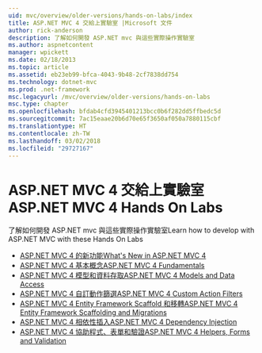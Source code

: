 ```yaml
---
uid: mvc/overview/older-versions/hands-on-labs/index
title: ASP.NET MVC 4 交給上實驗室 |Microsoft 文件
author: rick-anderson
description: 了解如何開發 ASP.NET mvc 與這些實際操作實驗室
ms.author: aspnetcontent
manager: wpickett
ms.date: 02/18/2013
ms.topic: article
ms.assetid: eb23eb99-bfca-4043-9b48-2cf7838dd754
ms.technology: dotnet-mvc
ms.prod: .net-framework
msc.legacyurl: /mvc/overview/older-versions/hands-on-labs
msc.type: chapter
ms.openlocfilehash: bfdab4cfd3945401213bcc0b6f282dd5ffbedc5d
ms.sourcegitcommit: 7ac15eaae20b6d70e65f3650af050a7880115cbf
ms.translationtype: HT
ms.contentlocale: zh-TW
ms.lasthandoff: 03/02/2018
ms.locfileid: "29727167"
---
```

# <a name="aspnet-mvc-4-hands-on-labs"></a><span data-ttu-id="7afb9-103">ASP.NET MVC 4 交給上實驗室</span><span class="sxs-lookup"><span data-stu-id="7afb9-103">ASP.NET MVC 4 Hands On Labs</span></span>

<span data-ttu-id="7afb9-104">了解如何開發 ASP.NET mvc 與這些實際操作實驗室</span><span class="sxs-lookup"><span data-stu-id="7afb9-104">Learn how to develop with ASP.NET MVC with these Hands On Labs</span></span>

- [<span data-ttu-id="7afb9-105">ASP.NET MVC 4 的新功能</span><span class="sxs-lookup"><span data-stu-id="7afb9-105">What's New in ASP.NET MVC 4</span></span>](whats-new-in-aspnet-mvc-4.md)
- [<span data-ttu-id="7afb9-106">ASP.NET MVC 4 基本概念</span><span class="sxs-lookup"><span data-stu-id="7afb9-106">ASP.NET MVC 4 Fundamentals</span></span>](aspnet-mvc-4-fundamentals.md)
- [<span data-ttu-id="7afb9-107">ASP.NET MVC 4 模型和資料存取</span><span class="sxs-lookup"><span data-stu-id="7afb9-107">ASP.NET MVC 4 Models and Data Access</span></span>](aspnet-mvc-4-models-and-data-access.md)
- [<span data-ttu-id="7afb9-108">ASP.NET MVC 4 自訂動作篩選</span><span class="sxs-lookup"><span data-stu-id="7afb9-108">ASP.NET MVC 4 Custom Action Filters</span></span>](aspnet-mvc-4-custom-action-filters.md)
- [<span data-ttu-id="7afb9-109">ASP.NET MVC 4 Entity Framework Scaffold 和移轉</span><span class="sxs-lookup"><span data-stu-id="7afb9-109">ASP.NET MVC 4 Entity Framework Scaffolding and Migrations</span></span>](aspnet-mvc-4-entity-framework-scaffolding-and-migrations.md)
- [<span data-ttu-id="7afb9-110">ASP.NET MVC 4 相依性插入</span><span class="sxs-lookup"><span data-stu-id="7afb9-110">ASP.NET MVC 4 Dependency Injection</span></span>](aspnet-mvc-4-dependency-injection.md)
- [<span data-ttu-id="7afb9-111">ASP.NET MVC 4 協助程式、表單和驗證</span><span class="sxs-lookup"><span data-stu-id="7afb9-111">ASP.NET MVC 4 Helpers, Forms and Validation</span></span>](aspnet-mvc-4-helpers-forms-and-validation.md)
